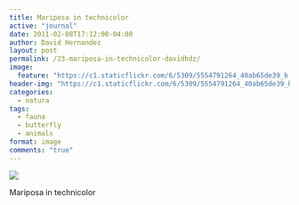 ```yaml
---
title: Mariposa in technicolor
active: "journal"
date: 2011-02-08T17:12:00-04:00
author: David Hernandez
layout: post
permalink: /23-mariposa-in-technicolor-davidhdz/
image:
  feature: "https://c1.staticflickr.com/6/5309/5554791264_40ab65de39_b.jpg"
header-img: "https://c1.staticflickr.com/6/5309/5554791264_40ab65de39_b.jpg"
categories:
  - natura
tags:
  - fauna
  - butterfly
  - animals
format: image
comments: "true"
---
```

<a href="https://c1.staticflickr.com/6/5309/5554791264_40ab65de39_b.jpg" class="popup"  title="Mariposa in technicolor" data-caption="© 2011 by David Hernández">
<img src="https://c1.staticflickr.com/6/5309/5554791264_40ab65de39_b.jpg"></a>

Mariposa in technicolor

